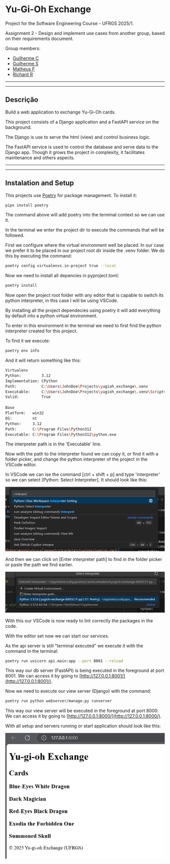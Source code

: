 # Yu-Gi-Oh Exchange

Project for the Software Engineering Course - UFRGS 2025/1.

Assignment 2 - Design and implement use cases from another group, based on their requirements document.

Group members:

- [Guilherme C](https://github.com/)
- [Guilherme S](https://github.com/GuilhermeMerlini)
- [Matheus F](https://github.com/matheusrodf)
- [Richard R](https://github.com/Wlisk)

---
---

## Descrição

Build a web application to exchange Yu-Gi-Oh cards.

This project consists of a Django application and a FastAPI service on the background.

The Django is use to serve the html (view) and control business logic.

The FastAPI service is used to control the database and serve data to the Django app. Though it grows the project in complexity, it facilitates maintenance and others aspects.

---
---

## Instalation and Setup

This projects use [Poetry](https://python-poetry.org/) for package management. To install it:

```bash
pipx install poetry
```

The command above will add poetry into the terminal context so we can use it.

In the terminal we enter the project dir to execute the commands that will be followed.

First we configure where the virtual environment well be placed. In our case we prefer it to be placed in our project root dir inside the .venv folder. We do this by executing the command:

```bash
poetry config virtualenvs.in-project true --local
```

Now we need to install all depencies in pyproject.toml:

```bash
poetry install
```

Now open the project root folder with any editor that is capable to switch its python interpreter, in this case I will be using VSCode.

By installing all the project dependecies using poetry it will add everything by default into a python virtual environment.

To enter in this environment in the terminal we need to first find the python interpreter created for this project.

To find it we execute:

```bash
poetry env info
```

And it will return something like this:

```bash
Virtualenv
Python:         3.12
Implementation: CPython
Path:           C:\Users\JohnDoe\Projects\yugioh_exchange\.venv
Executable:     C:\Users\JohnDoe\Projects\yugioh_exchange\.venv\Scripts\python.exe
Valid:          True

Base
Platform:   win32
OS:         nt
Python:     3.12
Path:       C:\Program Files\Python312
Executable: C:\Program Files\Python312\python.exe
```

The interpreter path is in the 'Executable' line.

Now with the path to the interpreter found we can copy it, or find it with a folder picker, and change the python interpreter of the project in the VSCode editor.

In VSCode we can ise the command [ctrl + shift + p] and type 'interpreter' so we can select [Python: Select Interpreter]. It should look like this:

![ctrl+shift+p and type interpreter to find the interpreter selection](docs/images/find_select_interpreter_vscode.png)

And then we can click on [Enter interpreter path] to find in the folder picker or paste the path we find earlier.

![enter interpreter path](docs/images/select_interpreter_vscode.png)

With this our VSCode is now ready to lint correctly the packages in the code.

With the editor set now we can start our services.

As the api server is still "terminal executed" we execute it with the command in the terminal:

```bash
poetry run uvicorn api.main:app --port 8001 --reload
```

This way our db server (FastAPI) is being executed in the foreground at port 8001. We can access it by going to [http://127.0.0.1:8001/](http://127.0.0.1:8001/).

Now we need to execute our view server (Django) with the command:

```bash
poetry run python webserver/manage.py runserver
```

This way our view server will be executed in the foreground at port 8000. We can access it by going to [http://127.0.0.1:8000/](http://127.0.0.1:8000/).

With all setup and servers running or start application should look like this:

![show all base yu-gi-oh cards](docs/images/view_server_base.png)